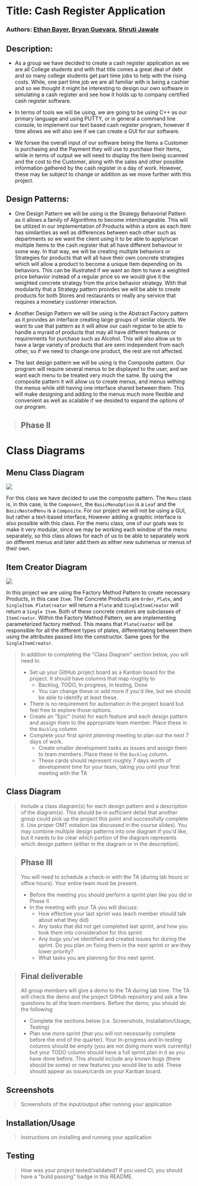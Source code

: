  
 # Title:  Cash Register Application
 ### Authors: [Ethan Bayer](https://github.com/EthanBayer), [Bryan Guevara](https://github.com/Guevara-Bryan), [Shruti Jawale](https://github.com/shjawale)

 ## Description:
 * As a group we have decided to create a cash register application as we are all College students and with that title comes a great deal of debt and so many college students get part time jobs to help with the rising costs. While, one part time job we are all familiar with is being a cashier and so we thought it might be interesting to design our own software in simulating a cash register and see how it holds up to company certified cash register software. 
 
 * In terms of tools we will be using, we are going to be using C++ as our primary language and using PUTTY, or in general a command line console, to implement our text based cash register program, however if time allows we will also see if we can create a GUI for our software.
  
* We forsee the overall input of our software being the Items a Customer is purchasing and the Payment they will use to purchase their Items, while in terms of output we will need to display the Item being scanned and the cost to the Customer, along with the sales and other possible information gathered by the cash register in a day of work. However, these may be subject to change or addition as we move further with this project.
  
## Design Patterns:

  * One Design Pattern we will be using is the Strategy Behavorial Pattern as it allows a family of Algorithms to become interchangeable. This will be utilized in our implementation of Products within a store as each Item has similarities as well as differences between each other such as departments so we want the client using it to be able to apply/scan multiple Items to the cash register that all have different behaviour in some way. In that way, we will be creating multiple behaviors or Strategies for products that will all have their own concrete strategies which will allow a product to become a unique Item depending on its behaviors. This can be illustrated if we want an item to have a weighted price behavior instead of a regular price so we would give it the weighted concrete strategy from the price behavior strategy. With that modularity that a Strategy pattern proivdes we will be able to create products for both Stores and restaurants or really any service that requires a monetary customer interaction.
  
  * Another Design Pattern we will be using is the Abstract Factory pattern as it provides an interface creating large groups of similar objects. We want to use that pattern as it will allow our cash registar to be able to handle a myraid of products that may all have different features or requirements for purchase such as Alcohol. This will also allow us to have a large variety of products that are semi independent from each other, so if we need to change one product, the rest are not affected.
  
  * The last design pattern we will be using is the Composite pattern. Our program will require several menus to be displayed to the user, and we want each menu to be treated very much the same. By using the composite pattern it will allow us to create menus, and menus withing the menus while still having one interface shared between them. This will make designing and adding to the menus much more flexible and convenient as well as scalable if we desided to expand the options of our program.

 > ## Phase II
 # Class Diagrams
## Menu Class Diagram
![](Images/MenuClass.png)

For this class we have decided to use the composite pattern. The `Menu` class is, in this case, is the `Component`, the `BasicMenuOption` is a `Leaf` and the `BasicNestedMenu` is a `Composite`. For our project we will not be using a GUI, but rather a text-based interface, However adding a graphic interface is also possible with this class. For the menu class, one of our goals was to make it very modular, since we may be working each window of the menu separately, so this class allows for each of us to be able to separately work on different menus and later add them as either new submenus or menus of their own.

## Item Creator Diagram
![](Images/CreatorClasses.png)

In this project we are using the Factory Method Pattern  to create necessary Products, in this case `Item`. The Concrete Products are `Order`, `Plate`, and `SingleItem`. `PlateCreator` will return a `Plate` and `SingleItemCreator` will return a `Single Item`. Both of these concrete creators are subclasses of `ItemCreator`. Within the Factory Method Pattern, we are implementing parameterized factory method. This means that `PlateCreator` will be responsible for all the different types of plates, differentiating between them using the attributes passed into the constructor. Same goes for the `SingleItemCreator`.



 > In addition to completing the "Class Diagram" section below, you will need to 
 > * Set up your GitHub project board as a Kanban board for the project. It should have columns that map roughly to 
 >   * Backlog, TODO, In progress, In testing, Done
 >   * You can change these or add more if you'd like, but we should be able to identify at least these.
 > * There is no requirement for automation in the project board but feel free to explore those options.
 > * Create an "Epic" (note) for each feature and each design pattern and assign them to the appropriate team member. Place these in the `Backlog` column
 > * Complete your first *sprint planning* meeting to plan out the next 7 days of work.
 >   * Create smaller development tasks as issues and assign them to team members. Place these in the `Backlog` column.
 >   * These cards should represent roughly 7 days worth of development time for your team, taking you until your first meeting with the TA
## Class Diagram
 > Include a class diagram(s) for each design pattern and a description of the diagram(s). This should be in sufficient detail that another group could pick up the project this point and successfully complete it. Use proper OMT notation (as discussed in the course slides). You may combine multiple design patterns into one diagram if you'd like, but it needs to be clear which portion of the diagram represents which design pattern (either in the diagram or in the description). 
 
 > ## Phase III
 > You will need to schedule a check-in with the TA (during lab hours or office hours). Your entire team must be present. 
 > * Before the meeting you should perform a sprint plan like you did in Phase II
 > * In the meeting with your TA you will discuss: 
 >   - How effective your last sprint was (each member should talk about what they did)
 >   - Any tasks that did not get completed last sprint, and how you took them into consideration for this sprint
 >   - Any bugs you've identified and created issues for during the sprint. Do you plan on fixing them in the next sprint or are they lower priority?
 >   - What tasks you are planning for this next sprint.

 > ## Final deliverable
 > All group members will give a demo to the TA during lab time. The TA will check the demo and the project GitHub repository and ask a few questions to all the team members. 
 > Before the demo, you should do the following:
 > * Complete the sections below (i.e. Screenshots, Installation/Usage, Testing)
 > * Plan one more sprint (that you will not necessarily complete before the end of the quarter). Your In-progress and In-testing columns should be empty (you are not doing more work currently) but your TODO column should have a full sprint plan in it as you have done before. This should include any known bugs (there should be some) or new features you would like to add. These should appear as issues/cards on your Kanban board. 
 ## Screenshots
 > Screenshots of the input/output after running your application
 ## Installation/Usage
 > Instructions on installing and running your application
 ## Testing
 > How was your project tested/validated? If you used CI, you should have a "build passing" badge in this README.
 
